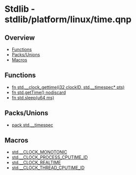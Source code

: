 
# Stdlib - stdlib/platform/linux/time.qnp

## Overview
 - [Functions](#functions)
 - [Packs/Unions](#packs-unions)
 - [Macros](#macros)


## Functions
 - [fn<i32> std.__clock_gettime(i32 clockID, std.__timespec* pts)]()
 - [fn<u64> std.getTime() nodiscard]()
 - [fn<i32> std.sleep(u64 ms)]()

## Packs/Unions
 - [pack std.__timespec]()

## Macros
 - [std.__CLOCK_MONOTONIC]()
 - [std.__CLOCK_PROCESS_CPUTIME_ID]()
 - [std.__CLOCK_REALTIME]()
 - [std.__CLOCK_THREAD_CPUTIME_ID]()

